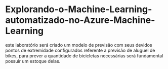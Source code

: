 # Explorando-o-Machine-Learning-automatizado-no-Azure-Machine-Learning
este laboratório será criado um modelo de previsão com seus devidos pontos de extremidade configurados referente a previsão de aluguel de bikes, para prever a quantidade de bicicletas necessárias será fundamental possuir um estoque delas.
